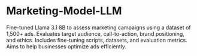 # Marketing-Model-LLM
Fine-tuned Llama 3.1 8B to assess marketing campaigns using a dataset of 1,500+ ads. Evaluates target audience, call-to-action, brand positioning, and ethics. Includes fine-tuning scripts, datasets, and evaluation metrics. Aims to help businesses optimize ads efficiently.
